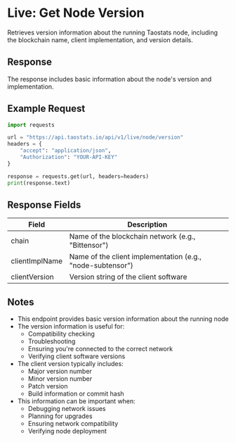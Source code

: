 # Live: Get Node Version

Retrieves version information about the running Taostats node, including the blockchain name, client implementation, and version details.

## Response

The response includes basic information about the node's version and implementation.

## Example Request

```python
import requests

url = "https://api.taostats.io/api/v1/live/node/version"
headers = {
    "accept": "application/json",
    "Authorization": "YOUR-API-KEY"
}

response = requests.get(url, headers=headers)
print(response.text)
```

## Response Fields

| Field | Description |
|-------|-------------|
| chain | Name of the blockchain network (e.g., "Bittensor") |
| clientImplName | Name of the client implementation (e.g., "node-subtensor") |
| clientVersion | Version string of the client software |

## Notes

- This endpoint provides basic version information about the running node
- The version information is useful for:
  - Compatibility checking
  - Troubleshooting
  - Ensuring you're connected to the correct network
  - Verifying client software versions
- The client version typically includes:
  - Major version number
  - Minor version number
  - Patch version
  - Build information or commit hash
- This information can be important when:
  - Debugging network issues
  - Planning for upgrades
  - Ensuring network compatibility
  - Verifying node deployment 